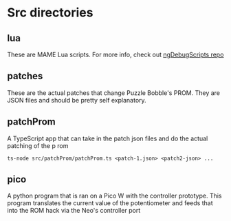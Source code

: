 # Src directories

## lua

These are MAME Lua scripts. For more info, check out [ngDebugScripts repo](https://github.com/city41/ngDebugScripts)

## patches

These are the actual patches that change Puzzle Bobble's PROM. They are JSON files and should be pretty self explanatory.

## patchProm

A TypeScript app that can take in the patch json files and do the actual patching of the p rom

`ts-node src/patchProm/patchProm.ts <patch-1.json> <patch2-json> ...`

## pico

A python program that is ran on a Pico W with the controller prototype. This program translates the current value of the potentiometer and feeds that into the ROM hack via the Neo's controller port
